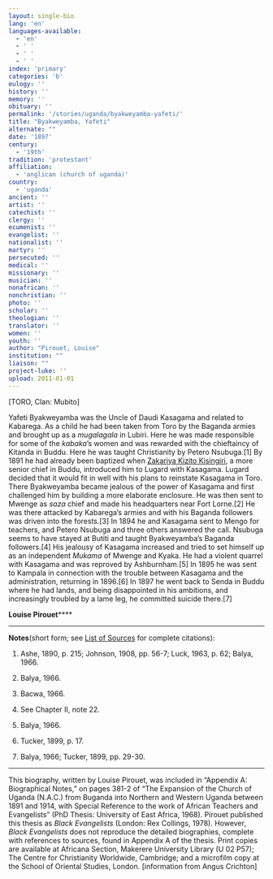 ```yaml
---
layout: single-bio
lang: 'en'
languages-available:
  - 'en'
  - ' '
  - ' '
  - ' '
index: 'primary'
categories: 'b'
eulogy: ''
history: ''
memory: ''
obituary: ''
permalink: '/stories/uganda/byakweyamba-yafeti/'
title: "Byakweyamba, Yafeti"
alternate: ""
date: '1897'
century:
  - '19th'
tradition: 'protestant'
affiliation:
  - 'anglican (church of uganda)'
country:
  - 'uganda'
ancient: ''
artist: ''
catechist: ''
clergy: ''
ecumenist: ''
evangelist: ''
nationalist: ''
martyr: ''
persecuted: ''
medical: ''
missionary: ''
musician: ''
nonafrican: ''
nonchristian: ''
photo: ''
scholar: ''
theologian: ''
translator: ''
women: ''
youth: ''
author: "Pirouet, Louise"
institution: ""
liaison: ""
project-luke: ''
upload: 2011-01-01
---
```




[TORO, Clan: Mubito]

Yafeti Byakweyamba was the Uncle of Daudi Kasagama and  related to Kabarega. As a child he had been taken from Toro by the Baganda  armies and brought up as a *mugalagala* in Lubiri. Here he was made  responsible for some of the *kabaka*&rsquo;s women and was rewarded with the  chieftaincy of Kitanda in Buddu. Here he was taught Christianity by Petero  Nsubuga.[1] By 1891 he had already been baptized when [Zakariya Kizito Kisingiri](kizito_zakaryia_kisingiri2.html),  a more senior chief in Buddu, introduced him to Lugard with Kasagama. Lugard  decided that it would fit in well with his plans to reinstate Kasagama in Toro.  There Byakweyamba became jealous of the power of Kasagama and first challenged  him by building a more elaborate enclosure. He was then sent to Mwenge as *saza* chief and made his headquarters near Fort Lorne.[2] He was there attacked by  Kabarega&rsquo;s armies and with his Baganda followers was driven into the  forests.[3] In 1894 he and Kasagama sent to Mengo for teachers, and Petero  Nsubuga and three others answered the call. Nsubuga seems to have stayed at  Butiti and taught Byakweyamba&rsquo;s Baganda followers.[4] His jealousy of Kasagama  increased and tried to set himself up as an independent *Mukama* of Mwenge  and Kyaka. He had a violent quarrel with Kasagama and was reproved by  Ashburnham.[5] In 1895 he was sent to Kampala in connection with the trouble  between Kasagama and the administration, returning in 1896.[6] In 1897 he went  back to Senda in Buddu where he had lands, and being disappointed in his  ambitions, and increasingly troubled by a lame leg, he committed suicide  there.[7]

**Louise Pirouet******

---

**Notes**(short  form; see [List of  Sources](../pirouet-appendixa-sources/) for complete citations):
1. Ashe, 1890, p. 215; Johnson, 1908, pp. 56-7;  Luck, 1963, p. 62; Balya, 1966.

2. Balya, 1966.

3. Bacwa, 1966.

4. See Chapter II, note 22.

5. Balya, 1966.

6. Tucker, 1899, p. 17.

7. Balya, 1966; Tucker, 1899, pp. 29-30.

---

This biography, written by Louise Pirouet, was included in &ldquo;Appendix A: Biographical Notes,&rdquo;  on pages 381-2 of &ldquo;The  Expansion of the Church of Uganda (N.A.C.) from Buganda into Northern and  Western Uganda between 1891 and 1914, with Special Reference to the work of  African Teachers and Evangelists&rdquo; (PhD Thesis: University of East Africa,  1968). Pirouet published this thesis as *Black  Evangelists* (London: Rex Collings, 1978). However, *Black  Evangelists* does not reproduce the detailed biographies, complete with  references to sources, found in Appendix A of the thesis. Print copies are  available at Africana Section, Makerere University Library (U 02 P57); The Centre for Christianity  Worldwide, Cambridge; and a microfilm copy at the School of Oriental Studies,  London. [information from Angus Crichton]